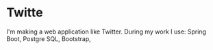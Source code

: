 # Twitte
I'm making a web application like Twitter.
During my work I use: Spring Boot, Postgre SQL, Bootstrap,
